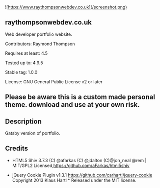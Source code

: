 ![https://www.raythompsonwebdev.co.uk](/screenshot.png)

## raythompsonwebdev.co.uk 

Web developer portfolio website.  


Contributors: Raymond Thompson

Requires at least: 4.5

Tested up to: 4.9.5

Stable tag: 1.0.0

License: GNU General Public License v2 or later

## Please be aware this is a custom made personal theme. download and use at your own risk.

## Description 

Gatsby version of portfolio.


## Credits 

* HTML5 Shiv 3.7.3 (C) @afarkas (C) @jdalton (C)@jon_neal @rem | MIT/GPL2 Licensed,https://github.com/aFarkas/html5shiv

*  jQuery Cookie Plugin v1.3.1 https://github.com/carhartl/jquery-cookie Copyright 2013 Klaus Hartl * Released under the MIT license.

